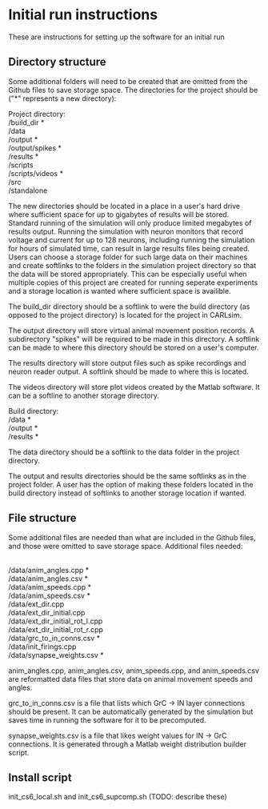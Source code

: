 Initial run instructions
========================

These are instructions for setting up the software for an initial run

## Directory structure

Some additional folders will need to be created that are omitted from the Github files to save storage space. The directories for the project should be ("\*" represents a new directory):

Project directory:
<br>/build_dir \*
<br>/data
<br>/output \*
<br>/output/spikes \*
<br>/results \*
<br>/scripts
<br>/scripts/videos \*
<br>/src
<br>/standalone

The new directories should be located in a place in a user's hard drive where sufficient space for up to gigabytes of results will be stored. Standard running of the simulation will only produce limited megabytes of results output. Running the simulation with neuron monitors that record voltage and current for up to 128 neurons, including running the simulation for hours of simulated time, can result in large results files being created. Users can choose a storage folder for such large data on their machines and create softlinks to the folders in the simulation project directory so that the data will be stored appropriately. This can be especially useful when multiple copies of this project are created for running seperate experiments and a storage location is wanted where sufficient space is availible.

The build_dir directory should be a softlink to were the build directory (as opposed to the project directory) is located for the project in CARLsim.

The output directory will store virtual animal movement position records. A subdirectory "spikes" will be required to be made in this directory. A softlink can be made to where this directory should be stored on a user's computer. 

The results directory will store output files such as spike recordings and neuron reader output. A softlink should be made to where this is located.

The videos directory will store plot videos created by the Matlab software. It can be a softline to another storage directory.

Build directory:
<br>/data \*
<br>/output \*
<br>/results \*

The data directory should be a softlink to the data folder in the project directory.

The output and results directories should be the same softlinks as in the project folder. A user has the option of making these folders located in the build directory instead of softlinks to another storage location if wanted.

## File structure

Some additional files are needed than what are included in the Github files, and those were omitted to save storage space. Additional files needed:

<br>/data/anim_angles.cpp \*
<br>/data/anim_angles.csv \*
<br>/data/anim_speeds.cpp \*
<br>/data/anim_speeds.csv \*
<br>/data/ext_dir.cpp
<br>/data/ext_dir_initial.cpp
<br>/data/ext_dir_initial_rot_l.cpp
<br>/data/ext_dir_initial_rot_r.cpp
<br>/data/grc_to_in_conns.csv \*
<br>/data/init_firings.cpp
<br>/data/synapse_weights.csv \*

anim_angles.cpp, anim_angles.csv, anim_speeds.cpp, and anim_speeds.csv are reformatted data files that store data on animal movement speeds and angles.

grc_to_in_conns.csv is a file that lists which GrC -> IN layer connections should be present. It can be automatically generated by the simulation but saves time in running the software for it to be precomputed.

synapse_weights.csv is a file that likes weight values for IN -> GrC connections. It is generated through a Matlab weight distribution builder script.

## Install script

init_cs6_local.sh and init_cs6_supcomp.sh (TODO: describe these)